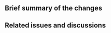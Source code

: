 
<!--

Thank you for your interest in contributing to XCSoar! Please read the
following information to make it easier for us to review your changes.

We appreciate if you make sure to:

  - Document the changes (in the NEWS.txt file, and the manual when relevant)
  - Enable maintainer edits[1] (in case we need to help with the PR)
  - Check your commits and their messages (so they're all tidy and coherent)

[1] https://help.github.com/en/github/collaborating-with-issues-and-pull-requests/allowing-changes-to-a-pull-request-branch-created-from-a-fork

-->


Brief summary of the changes
----------------------------

<!--
Please note that the commit messages is where detailed descriptions of the
changes should be made - this section is just for a brief summary/overview.
-->


Related issues and discussions
------------------------------

<!--
Please link any relevant issues or forum posts here, for reference.

If this PR resolves an existing issue, please write "Closes #1234" so that
the issue is closed automatically when this PR is merged.
-->
